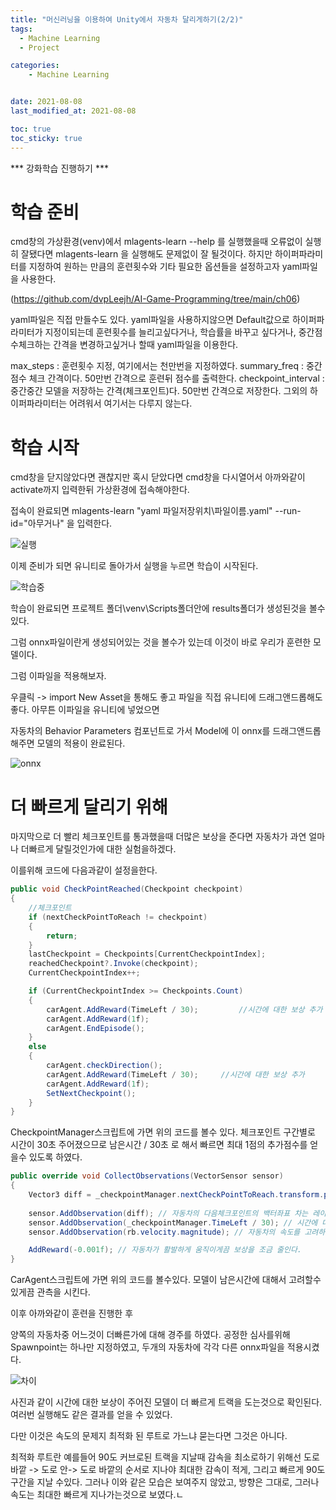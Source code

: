 ```yaml
---
title: "머신러닝을 이용하여 Unity에서 자동차 달리게하기(2/2)"
tags:
  - Machine Learning
  - Project

categories:
    - Machine Learning


date: 2021-08-08
last_modified_at: 2021-08-08

toc: true
toc_sticky: true
---
```


*** 강화학습 진행하기 ***

# 학습 준비
cmd창의 가상환경(venv)에서
mlagents-learn --help
를 실행했을때 오류없이 실행히 잘됐다면
mlagents-learn
을 실행해도 문제없이 잘 될것이다.
하지만 하이퍼파라미터를 지정하여 원하는 만큼의 훈련횟수와 기타 필요한 옵션들을 설정하고자
yaml파일을 사용한다.

(https://github.com/dvpLeejh/AI-Game-Programming/tree/main/ch06)

yaml파일은 직접 만들수도 있다.
yaml파일을 사용하지않으면 Default값으로 하이퍼파라미터가 지정이되는데
훈련횟수를 늘리고싶다거나, 학습률을 바꾸고 싶다거나, 중간점수체크하는 간격을 변경하고싶거나
할때 yaml파일을 이용한다.

max_steps : 훈련횟수 지정,  여기에서는 천만번을 지정하였다.
summary_freq : 중간 점수 체크 간격이다. 50만번 간격으로 훈련뒤 점수를 출력한다.
checkpoint_interval : 중간중간 모델을 저장하는 간격(체크포인트)다. 50만번 간격으로 저장한다.
그외의 하이퍼파라미터는 어려워서 여기서는 다루지 않는다.


# 학습 시작

cmd창을 닫지않았다면 괜찮지만
혹시 닫았다면
cmd창을 다시열어서 아까와같이 activate까지 입력한뒤
가상환경에 접속해야한다.

접속이 완료되면
mlagents-learn "yaml 파일저장위치\파일이름.yaml" --run-id="아무거나"
을 입력한다.

![실행](https://user-images.githubusercontent.com/42956142/128635700-84bdc380-47f2-46e2-8aed-deea86e28aa6.PNG)

이제 준비가 되면 유니티로 돌아가서 실행을 누르면 학습이 시작된다.

![학습중](https://user-images.githubusercontent.com/42956142/128635712-80e26a90-f7a9-4c72-9512-b65971506bc8.PNG)

학습이 완료되면 
프로젝트 폴더\venv\Scripts폴더안에
results폴더가 생성된것을 볼수있다.

그럼 onnx파일이란게 생성되어있는 것을 볼수가 있는데
이것이 바로 우리가 훈련한 모델이다.

그럼 이파일을 적용해보자.

우클릭 -> import New Asset을 통해도 좋고
파일을 직접 유니티에 드래그앤드롭해도 좋다.
아무튼 이파일을 유니티에 넣었으면

자동차의 Behavior Parameters 컴포넌트로 가서
Model에 이 onnx를 드래그앤드롭해주면
모델의 적용이 완료된다.

![onnx](https://user-images.githubusercontent.com/42956142/128635736-f8cf50ee-8a43-4ce1-b93a-91f724996e1b.PNG)

# 더 빠르게 달리기 위해

마지막으로 더 빨리 체크포인트를 통과했을때
더많은 보상을 준다면
자동차가 과연 얼마나 더빠르게 달릴것인가에 대한 실험을하겠다.

이를위해 코드에
다음과같이 설정을한다.

```csharp
public void CheckPointReached(Checkpoint checkpoint)
{
    //체크포인트
    if (nextCheckPointToReach != checkpoint) 
    {
        return;
    }
    lastCheckpoint = Checkpoints[CurrentCheckpointIndex];
    reachedCheckpoint?.Invoke(checkpoint);
    CurrentCheckpointIndex++;

    if (CurrentCheckpointIndex >= Checkpoints.Count)
    {
        carAgent.AddReward(TimeLeft / 30);         //시간에 대한 보상 추가
        carAgent.AddReward(1f);
        carAgent.EndEpisode();
    }
    else
    {
        carAgent.checkDirection();
        carAgent.AddReward(TimeLeft / 30);     //시간에 대한 보상 추가
        carAgent.AddReward(1f);
        SetNextCheckpoint();
    }
}
```
CheckpointManager스크립트에 가면 위의 코드를 볼수 있다.
체크포인트 구간별로 시간이 30초 주어졌으므로 남은시간 / 30초 로 해서
빠르면 최대 1점의 추가점수를 얻을수 있도록 하였다.

```csharp
public override void CollectObservations(VectorSensor sensor)
{
    Vector3 diff = _checkpointManager.nextCheckPointToReach.transform.position - transform.position;
         
    sensor.AddObservation(diff); // 자동차의 다음체크포인트의 백터좌표 차는 레이케스트가 계산해주는게 아니므로 추가해준다. 
    sensor.AddObservation(_checkpointManager.TimeLeft / 30); // 시간에 대한 보상
    sensor.AddObservation(rb.velocity.magnitude); // 자동차의 속도를 고려하도록 한다.(커브를 위해)

    AddReward(-0.001f); // 자동차가 활발하게 움직이게끔 보상을 조금 줄인다.
}
```
CarAgent스크립트에 가면 위의 코드를 볼수있다.
모델이 남은시간에 대해서 고려할수있게끔 관측을 시킨다.

이후 아까와같이 훈련을 진행한 후 

양쪽의 자동차중 어느것이 더빠른가에 대해 경주를 하였다.
공정한 심사를위해 
Spawnpoint는 하나만 지정하였고, 두개의 자동차에 각각 다른 onnx파일을 적용시켰다.

![차이](https://user-images.githubusercontent.com/42956142/128635867-6939f7f9-ea40-40da-b89a-439c769f4102.PNG)

사진과 같이 시간에 대한 보상이 주어진 모델이
더 빠르게 트랙을 도는것으로 확인된다.
여러번 실행해도 같은 결과를 얻을 수 있었다.

다만 이것은 속도의 문제지 최적화 된 루트로 가느냐 묻는다면
그것은 아니다.

최적화 루트란 예를들어 90도 커브로된 트랙을 지날때
감속을 최소로하기 위해선 
도로 바깥 -> 도로 안-> 도로 바깥의 순서로 지나야
최대한 감속이 적게, 그리고 빠르게 90도 구간을 지날 수있다.
그러나 이와 같은 모습은 보여주지 않았고,
방향은 그대로, 그러나 속도는 최대한 빠르게 지나가는것으로 보였다.ㄴ


